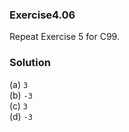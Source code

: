 ### Exercise4.06

Repeat Exercise 5 for C99.

### Solution

(a) `3`  
(b) `-3`  
(c) `3`  
(d) `-3`  
